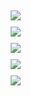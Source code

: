 <div href="https://github.com/li-ji-ji" style="padding:5px;">
  <img align="center" src="https://github-readme-stats.vercel.app/api?username=li-ji-ji&show_icons=true&theme=blueberry&count_private=true&include_all_commits=true" />
</div>
<div href="https://github.com/li-ji-ji" style="padding:5px;">
  <img align="center" src="https://github-readme-stats.vercel.app/api/top-langs/?username=li-ji-ji&show_icons=true&theme=blueberry&count_private=true&layout=compact" />
</div>
<div href="https://github.com/li-ji-ji/ICTExam" style="padding:5px;">
  <img align="center" src="https://github-readme-stats.vercel.app/api/pin/?username=li-ji-ji&repo=ICTExam&show_icons=true&theme=blueberry&show_owner=true" />
</div>
<div href="https://github.com/li-ji-ji/CSP" style="padding:5px;">
  <img align="center" src="https://github-readme-stats.vercel.app/api/pin/?username=li-ji-ji&repo=CSP&show_icons=true&theme=blueberry&show_owner=true" />
</div>
<div href="https://github.com/li-ji-ji/Second" style="padding:5px;">
  <img align="center" src="https://github-readme-stats.vercel.app/api/pin/?username=li-ji-ji&repo=Second&show_icons=true&theme=blueberry&show_owner=true" />
</div>
